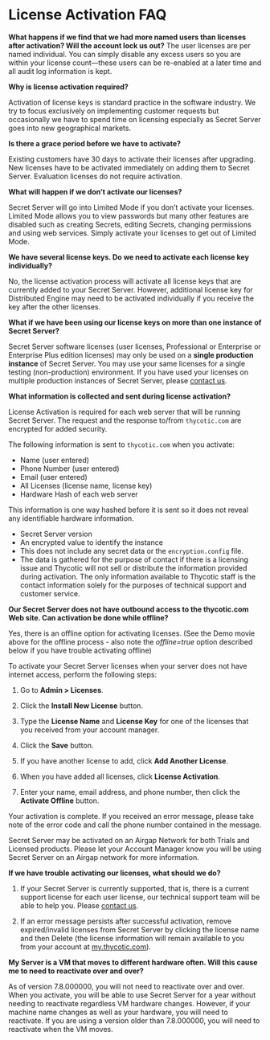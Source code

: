 [title]: # (License Activation FAQ)
[tags]: # (License, activation, faq)
[priority]: #	(1000)

# License Activation FAQ

**What happens if we find that we had more named users than licenses after activation? Will the account lock us out?**
The user licenses are per named individual.  You can simply disable any excess users so you are within your license count—these users can be re-enabled at a later time and all audit log information is kept.

**Why is license activation required?**

Activation of license keys is standard practice in the software industry. We try to focus exclusively on implementing customer requests but occasionally we have to spend time on licensing especially as Secret Server goes into new geographical markets.

**Is there a grace period before we have to activate?**

Existing customers have 30 days to activate their licenses after upgrading. New licenses have to be activated immediately on adding them to Secret Server. Evaluation licenses do not require activation.

**What will happen if we don’t activate our licenses?**

Secret Server will go into Limited Mode if you don’t activate your licenses. Limited Mode allows you to view passwords but many other features are disabled such as creating Secrets, editing Secrets, changing permissions and using web services. Simply activate your licenses to get out of Limited Mode.

**We have several license keys. Do we need to activate each license key individually?**

No, the license activation process will activate all license keys that are currently added to your Secret Server. However, additional license key for Distributed Engine may need to be activated individually if you receive the key after the other licenses.

**What if we have been using our license keys on more than one instance of Secret Server?**

Secret Server software licenses (user licenses, Professional or Enterprise or Enterprise Plus edition licenses) may only be used on a **single production instance** of Secret Server. You may use your same licenses for a single testing (non-production) environment. If you have used your licenses on multiple production instances of Secret Server, please [contact us](http://thycotic.com/company/contact/).

**What information is collected and sent during license activation?**

License Activation is required for each web server that will be running Secret Server. The request and the response to/from `thycotic.com` are encrypted for added security.

The following information is sent to `thycotic.com` when you activate:

- Name (user entered)
- Phone Number (user entered)
- Email (user entered)
- All Licenses (license name, license key)
- Hardware Hash of each web server

This information is one way hashed before it is sent so it does not reveal any identifiable hardware information.

- Secret Server version
- An encrypted value to identify the instance
- This does not include any secret data or the `encryption.config` file.
- The data is gathered for the purpose of contact if there is a licensing issue and Thycotic will not sell or distribute the information provided during activation.  The only information available to Thycotic staff is the contact information solely for the purposes of technical support and customer service.

**Our Secret Server does not have outbound access to the thycotic.com Web site. Can activation be done while offline?**

Yes, there is an offline option for activating licenses. (See the Demo movie above for the offline process - also note the *offline=true* option described below if you have trouble activating offline)

To activate your Secret Server licenses when your server does not have internet access, perform the following steps:

1. Go to **Admin > Licenses**.

1. Click the **Install New License** button.

1. Type the **License Name** and **License Key** for one of the licenses that you received from your account manager.

1. Click the **Save** button.

1. If you have another license to add, click **Add Another License**.

1. When you have added all licenses, click **License Activation**.

1. Enter your name, email address, and phone number, then click the **Activate Offline** button.

Your activation is complete.  If you received an error message, please take note of the error code and call the phone number contained in the message.

Secret Server may be activated on an Airgap Network for both Trials and Licensed products. Please let your Account Manager know you will be using Secret Server on an Airgap network for more information.

**If we have trouble activating our licenses, what should we do?**

1. If your Secret Server is currently supported, that is, there is a current support license for each user license, our technical support team will be able to help you. Please [contact us](http://thycotic.com/products/secret-server/support-2/).

1. If an error message persists after successful activation, remove expired/invalid licenses from Secret Server by clicking the license name and then Delete (the license information will remain available to you from your account at [my.thycotic.com](http://my.thycotic.com)).


**My Server is a VM that moves to different hardware often.  Will this cause me to need to reactivate over and over?**

As of version 7.8.000000, you will not need to reactivate over and over. When you activate, you will be able to use Secret Server for a year without needing to reactivate regardless VM hardware changes. However, if your machine name changes as well as your hardware, you will need to reactivate. If you are using a version older than 7.8.000000, you will need to reactivate when the VM moves.
